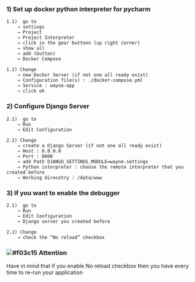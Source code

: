 ### 1) Set up docker python interpreter for pycharm
```
1.1)  go to 
	→ settings 
	→ Project 
	→ Project Interpreter
	→ click in the gear buttonn (up right corner)
	→ show all
	→ add (button)
	→ Docker Compose
```
```
1.2) Change
	→ new Docker Server (if not one all ready exist)
	→ Configuration file(s) : ./docker-compose.yml
	→ Service : wayne-app
	→ click ok 
```
### 2) Configure Django Server
```
2.1)  go to 
	→ Run 
	→ Edit Configuration
```
```
2.2) Change
	→ create a Django Server (if not one all ready exist)
	→ Host : 0.0.0.0
	→ Port : 8000
	→ add Path DJANGO_SETTINGS_MODULE=wayne.settings
	→ Python interpreter : choose the remote interpreter that you created before 
	→ Working direcotry : /data/www
```

### 3) If you want to enable the debugger
```
2.1)  go to 
	→ Run 
	→ Edit Configuration
	→ Django server you created before
```
```
2.2) Change
	→ check the “No reload” checkbox

```
### ![#f03c15](https://placehold.it/15/f03c15/000000?text=+) Attention
Have in mind that if you enable No reload checkbox then you have every time to re-run your
application
